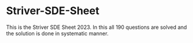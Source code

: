 # Striver-SDE-Sheet
This is the Striver SDE Sheet 2023. In this all 190 questions are solved and the solution is done in systematic manner. 
